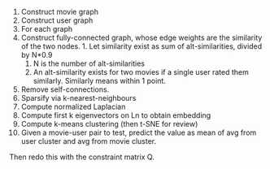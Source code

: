 1. Construct movie graph
1. Construct user graph
1. For each graph
  1. Construct fully-connected graph, whose edge weights are the similarity of the two nodes.
    1. Let similarity exist as sum of alt-similarities, divided by N*0.9
      1. N is the number of alt-similarities
      1. An alt-similarity exists for two movies if a single user rated them similarly. Similarly means within 1 point.
  1. Remove self-connections.
  1. Sparsify via k-nearest-neighbours
  1. Compute normalized Laplacian
  1. Compute first k eigenvectors on Ln to obtain embedding
  1. Compute k-means clustering (then t-SNE for review)
1. Given a movie-user pair to test, predict the value as mean of avg from user cluster and avg from movie cluster.

Then redo this with the constraint matrix Q.
